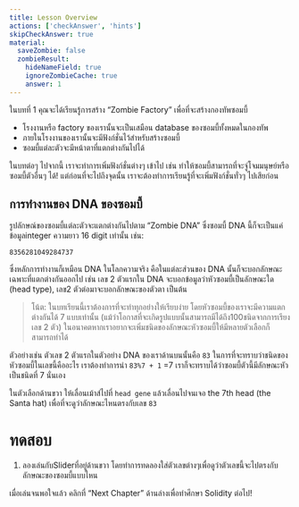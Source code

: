 ```yaml
---
title: Lesson Overview
actions: ['checkAnswer', 'hints']
skipCheckAnswer: true
material:
  saveZombie: false
  zombieResult:
    hideNameField: true
    ignoreZombieCache: true
    answer: 1
---
```


ในบทที่ 1 คุณจะได้เรียนรู้การสร้าง “Zombie Factory” เพื่อที่จะสร้างกองทัพซอมบี้

* โรงงานหรือ factory ของเรานั้นจะเป็นเสมือน database ของซอมบี้ทั้งหมดในกองทัพ
* ภายในโรงงานของเรานั้นจะมีฟังก์ชั่นไว้สำหรับสร้างซอมบี้
* ซอมบี้แต่ละตัวจะมีหน้าตาที่แตกต่างกันไปได้

ในบทต่อๆ ไปจากนี้ เราจะทำการเพิ่มฟังก์ชั่นต่างๆ เข้าไป เช่น ทำให้ซอมบี้สามารถที่จะจู่โจมมนุษย์หรือซอมบี้ตัวอื่นๆ ได้! แต่ก่อนที่จะไปถึงจุดนั้น เราจะต้องทำการเรียนรู้ที่จะเพิ่มฟังก์ชั่นทั่วๆ ไปเสียก่อน

## การทำงานของ DNA ของซอมบี้

รูปลักษณ์ของซอมบี้แต่ละตัวจะแตกต่างกันไปตาม “Zombie DNA” ซึ่งซอมบี้ DNA นี้ก็จะเป็นแค่ ข้อมูลinteger ความยาว 16 digit เท่านั้น เช่น:

```
8356281049284737
```

ซึ่งหลักการทำงานก็เหมือน DNA ในโลกความจริง คือในแต่ละส่วนของ DNA นั้นก็จะบอกลักษณะเฉพาะที่แตกต่างกันออกไป เช่น เลข 2 ตัวแรกใน DNA จะบอกข้อมูลว่าหัวซอมบี้เป็นลักษณะใด (head type), เลข2 ตัวต่อมาจะบอกลักษณะของตัวตา เป็นต้น

> โน้ต: ในบทเรียนนี้เราต้องการที่จะทำทุกอย่างให้เรียบง่าย โดยหัวซอมบี้ของเราจะมีความแตกต่างกันได้ 7 แบบเท่านั้น (แม้ว่าโอกาสที่จะเกิดรูปแบบนั้นสามารถมีได้ถึง100ชนิดจากการเรียงเลข 2 ตัว) ในอนาคตหากเราอยากจะเพิ่มชนิดของลักษณะหัวซอมบี้ให้มีหลายตัวเลือกก็สามารถทำได้

ตัวอย่างเช่น ตัวเลข 2 ตัวแรกในตัวอย่าง DNA ของเราด้านบนนั้นคือ `83` ในการที่จะทราบว่าชนิดของหัวซอมบี้ในเลขนี้คืออะไร เราต้องทำการนำ `83%7 + 1` =7 เราก็จะทราบได้ว่าซอมบี้ตัวนี้มีลักษณะหัวเป็นชนิดที่ 7 นั่นเอง

ในตัวเลือกด้านขวา ให้เลื่อนเม้าส์ไปที่ `head gene` แล้วเลื่อนไปจนเจอ the 7th head (the Santa hat) เพื่อที่จะดูว่าลักษณะไหนตรงกับเลข `83`

# ทดสอบ

1.	ลองเล่นกับSliderที่อยู่ด้านขวา โดยทำการทดลองใส่ตัวเลขต่างๆเพื่อดูว่าตัวเลขนี้จะไปตรงกับลักษณะของซอมบี้แบบไหน

เมื่อเล่นจนพอใจแล้ว คลิกที่ “Next  Chapter” ด้านล่างเพื่อทำศึกษา Solidity ต่อไป!
